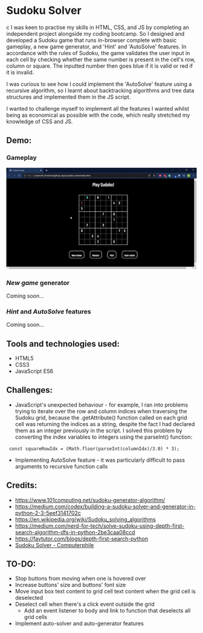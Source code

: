 # Sudoku Solver
c
I was keen to practise my skills in HTML, CSS, and JS by completing an independent project alongside my coding bootcamp. So I designed and developed a Sudoku game that runs in-browser complete with basic gameplay, a new game generator, and 'Hint' and 'AutoSolve' features. In accordance with the rules of Sudoku, the game validates the user input in each cell by checking whether the same number is present in the cell's row, column or square. The inputted number then goes blue if it is valid or red if it is invalid.

I was curious to see how I could implement the 'AutoSolve' feature using a recursive algorithm, so I learnt about backtracking algorithms and tree data structures and implemented them in the JS script.

I wanted to challenge myself to implement all the features I wanted whilst being as economical as possible with the code, which really stretched my knowledge of CSS and JS.

## Demo:

### Gameplay
![Gameplay Demo](demo/gameplay.gif)

### _New game_ generator
Coming soon...

### _Hint_ and _AutoSolve_ features
Coming soon...

## Tools and technologies used:
* HTML5
* CSS3
* JavaScript ES6

## Challenges:
* JavaScript's unexpected behaviour - for example, I ran into problems trying to iterate over the row and column indices when traversing the Sudoku grid, because the .getAttribute() function called on each grid cell was returning the indices as a string, despite the fact I had declared them as an integer previously in the script. I solved this problem by converting the index variables to integers using the parseInt() function:
 ```
  const squareRowIdx = (Math.floor(parseInt(columnIdx)/3.0) * 3);
 ```
* Implementing AutoSolve feature - it was particularly difficult to pass arguments to recursive function calls

## Credits:
* https://www.101computing.net/sudoku-generator-algorithm/
* https://medium.com/codex/building-a-sudoku-solver-and-generator-in-python-2-3-5eef3141702c
* https://en.wikipedia.org/wiki/Sudoku_solving_algorithms
* https://medium.com/nerd-for-tech/solve-sudoku-using-depth-first-search-algorithm-dfs-in-python-2be3caa08ccd
* https://favtutor.com/blogs/depth-first-search-python
* [ Sudoku Solver - Computerphile](https://www.youtube.com/watch?v=G_UYXzGuqvM&ab_channel=Computerphile)


## TO-DO:
* Stop buttons from moving when one is hovered over
* Increase buttons' size and buttons' font size
* Move input box text content to grid cell text content when the grid cell is deselected
* Deselect cell when there's a click event outside the grid
  * Add an event listener to body and link to function that deselects all grid cells
* Implement auto-solver and auto-generator features
